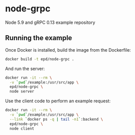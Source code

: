 # node-grpc
Node 5.9 and gRPC 0.13 example repository

## Running the example
Once Docker is installed, build the image from the Dockerfile:

``` bash
docker build -t epd/node-grpc .
```

And run the server:

``` bash
docker run -it --rm \
  -v `pwd`/example:/usr/src/app \
  epd/node-grpc \
  node server
```

Use the client code to perform an example request:

``` bash
docker run -it --rm \
  -v `pwd`/example:/usr/src/app \
  --link `docker ps -q | tail -n1`:backend \
  epd/node-grpc \
  node client
```
